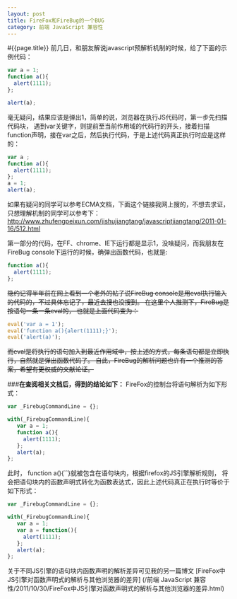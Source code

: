 ```yaml
---
layout: post
title: FireFox和FireBug的一个BUG
category: 前端 JavaScript 兼容性
---
```

#{{page.title}}
前几日，和朋友解说javascript预解析机制的时候，给了下面的示例代码：

```javascript
var a = 1;
function a(){
  alert(1111);
};

alert(a);
```
毫无疑问，结果应该是弹出1，简单的说，浏览器在执行JS代码时，第一步先扫描代码块，
遇到var关键字，则提前至当前作用域的代码行的开头，接着扫描function声明，接在var之后，然后执行代码，于是上述代码真正执行时应是这样的：

```javascript
var a ;
function a(){
  alert(1111);
};
a = 1;
alert(a);
```
如果有疑问的同学可以参考ECMA文档，下面这个链接我网上搜的，不想去求证，
只想理解机制的同学可以参考下：<http://www.zhufengpeixun.com/jishujiangtang/javascriptjiangtang/2011-01-16/512.html>

第一部分的代码，在FF、chrome、IE下运行都是显示1，没啥疑问，而我朋友在FireBug console下运行的时候，确弹出函数代码，也就是:

```javascript
function a(){
  alert(1111);
};
```
<del>隐约记得半年前在网上看到一个老外的帖子说FireBug console是用eval执行输入的代码的，不过具体忘记了，最近去搜也没搜到。
在这里个人推测下，FireBug是按语句一条一条eval的， 也就是上面代码变为：</del>

```javascript
eval('var a = 1');
eval('function a(){alert(1111);}');
eval('alert(a)');
```

<del>而eval是将执行的语句加入到最近作用域中，按上述的方式，每条语句都是立即执行，自然就是弹出函数代码了。
自此，FireBug的解析问题也许有一个推测的答案，希望有更权威的文献论证。</del>

###**在查阅相关文档后，得到的结论如下：**
FireFox的控制台将语句解析为如下形式：

```javascript
var _FirebugCommandLine = {};

with(_FirebugCommandLine){
   var a = 1;
   function a(){
     alert(1111);
   };
   alert(a);
};
```
此时， function a(){``}就被包含在语句块内，根据firefox的JS引擎解析规则，
将会把语句块内的函数声明式转化为函数表达式，因此上述代码真正在执行时等价于如下形式：

```javascript
var _FirebugCommandLine = {};

with(_FirebugCommandLine){
   var a = 1;
   var a = function(){
     alert(1111);
   };
   alert(a);
};
```
关于不同JS引擎的语句块内函数声明的解析差异可见我的另一篇博文
[FireFox中JS引擎对函数声明式的解析与其他浏览器的差异]
(/前端 JavaScript 兼容性/2011/10/30/FireFox中JS引擎对函数声明式的解析与其他浏览器的差异.html)
